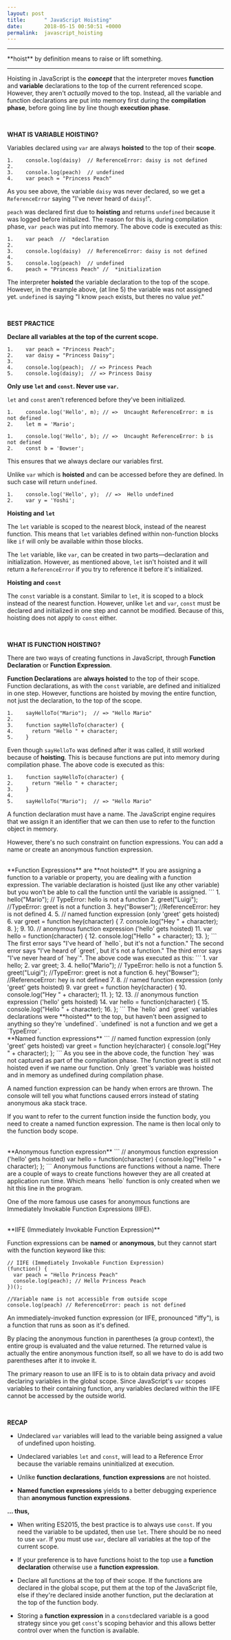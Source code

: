 ```yaml
---
layout: post
title:      " JavaScript Hoisting"
date:       2018-05-15 00:50:51 +0000
permalink:  javascript_hoisting
---
```


<hr/>
**hoist** by definition means to raise or lift something.
<hr/>

Hoisting in JavaScript is the ***concept*** that the interpreter moves **function** and **variable** declarations to the top of the current referenced scope. However, they aren't *actually* moved to the top. Instead, all the variable and function declarations are put into memory first during the **compilation phase**, before going line by line though **execution phase**.

<br>

**WHAT IS VARIABLE HOISTING?**

Variables declared using `var` are always **hoisted** to the top of their **scope**.
```
1.    console.log(daisy)  // ReferenceError: daisy is not defined
2.    
3.    console.log(peach)  // undefined
4.    var peach = "Princess Peach"
```
As you see above, the variable `daisy` was never declared, so we get a `ReferenceError` saying "I've never heard of `daisy`!".

`peach` was declared first due to **hoisting** and returns `undefined` because it was logged before initialized. The reason for this is, during compilation phase, `var peach` was put into memory. The above code is executed as this:
```
1.    var peach  //  *declaration
2.    
3.    console.log(daisy)  // ReferenceError: daisy is not defined
4.    
5.    console.log(peach)  // undefined
6.    peach = "Princess Peach" //  *initialization
```
The interpreter **hoisted** the variable declaration to the top of the scope. However, in the example above, (at line 5) the variable was not assigned yet. `undefined` is saying "I know `peach` exists, but theres no value *yet*."

<br>

**BEST PRACTICE**

**Declare all variables at the top of the current scope.**

```
1.    var peach = "Princess Peach";
2.    var daisy = "Princess Daisy"; 
3.    
4.    console.log(peach);  // => Princess Peach
5.    console.log(daisy);  // => Princess Daisy
```


**Only use `let` and  `const`. Never use `var`.**

`let` and `const` aren't referenced before they've been initialized. 
```
1.    console.log('Hello', m); // =>  Uncaught ReferenceError: m is not defined
2.    let m = 'Mario'; 
```
```
1.    console.log('Hello', b); // =>  Uncaught ReferenceError: b is not defined
2.    const b = 'Bowser'; 
```
This ensures that we always declare our variables first.

Unlike `var` which is **hoisted** and can be accessed before they are defined. In such case will return `undefined`.
```
1.    console.log('Hello', y);  // =>  Hello undefined
2.    var y = 'Yoshi'; 
```
**Hoisting and `let`**

The `let` variable is scoped to the nearest block, instead of the nearest function. This means that `let` variables defined within non-function blocks like `if` will only be available within those blocks. 

The `let` variable, like `var`, can be created in two parts—declaration and initialization. However, as mentioned above, `let` isn't hoisted and it will return a `ReferenceError` if you try to reference it before it's initialized.


**Hoisting and `const`**

The `const` variable is a constant. Similar to `let`, it is scoped to a block instead of the nearest function. However, unlike `let` and `var`, `const` must be declared and initialized in one step and cannot be modified. Because of this, hoisting does not apply to `const` either.

<br>

**WHAT IS FUNCTION HOISTING?**

There are two ways of creating functions in JavaScript, through **Function Declaration** or **Function Expression**.

**Function Declarations** are **always hoisted** to the top of their scope. Function declarations, as with the `const` variable, are defined and initialized in one step. However, functions are hoisted by moving the entire function, not just the declaration, to the top of the scope. 
```
1.    sayHelloTo("Mario");  // => "Hello Mario"
2.    
3.    function sayHelloTo(character) {
4.      return "Hello " + character;
5.    }
```
Even though  `sayHelloTo` was defined after it was called, it still worked because of **hoisting**.  This is because functions are put into memory during compilation phase. The above code is executed as this:
```
1.    function sayHelloTo(character) {
2.      return "Hello " + character;
3.    }
4.    
5.    sayHelloTo("Mario");  // => "Hello Mario"
```
A function declaration must have a name. The JavaScript engine requires that we assign it an identifier that we can then use to refer to the function object in memory. 

However, there's no such constraint on function expressions. You can add a name or create an anonymous function expression.

<br>
**Function Expressions** are **not hoisted**. If you are assigning a function to a variable or property, you are dealing with a function expression. The variable declaration is hoisted (just like any other variable) but you won’t be able to call the function until the variable is assigned.
```
1.    hello("Mario"); // TypeError: hello is not a function
2.    greet("Luigi"); //TypeError: greet is not a function
3.    hey("Bowser"); //ReferenceError: hey is not defined
4.       
5.    // named function expression (only 'greet' gets hoisted)
6.    var greet = function hey(character) {
7.      console.log("Hey " + character);
8.    };
9.    
10.   // anonymous function expression ('hello' gets hoisted)
11.   var hello = function(character) {
12.     console.log("Hello " + character);
13.   };
```
The first error says "I've heard of `hello`, but it's not a function."  The second error says "I've heard of `greet`, but it's not a function."  The third error says "I've never heard of `hey`". The above code was executed as this:
```
1.    var hello;
2.    var greet;
3.  
4.    hello("Mario"); // TypeError: hello is not a function
5.    greet("Luigi"); //TypeError: greet is not a function
6.    hey("Bowser"); //ReferenceError: hey is not defined
7.    
8.    // named function expression (only 'greet' gets hoisted)
9.    var greet = function hey(character) {
10.    console.log("Hey " + character);
11.   };
12.  
13.   // anonymous function expression ('hello' gets hoisted)
14.   var hello = function(character) {
15.     console.log("Hello " + character);
16.   };
```
The `hello` and `greet` variables declarations were **hoisted** to the top, but haven't been assigned to anything so they're `undefined`. `undefined` is not a function and we get a `TypeError`.

<br>
**Named function expressions** 
```
// named function expression (only 'greet' gets hoisted)
var greet = function hey(character) {
  console.log("Hey " + character);
};
```
As you see in the above code, the function `hey` was not captured as part of the compilation phase. The function greet is still not hoisted even if we name our function. Only `greet`’s variable was hoisted and in memory as undefined during compilation phase. 

A named function expression can be handy when errors are thrown. The console will tell you what functions caused errors instead of stating anonymous aka stack trace.

If you want to refer to the current function inside the function body, you need to create a named function expression. The name is then local only to the function body scope. 

<br>
**Anonymous function expression**
```
// anonymous function expression ('hello' gets hoisted)
var hello = function(character) {
  console.log("Hello " + character);
};
```
Anonymous functions are functions without a name. There are a couple of ways to create functions however they are all created at application run time. Which means `hello` function is only created when we hit this line in the program.

One of the more famous use cases for anonymous functions are Immediately Invokable Function Expressions (IIFE). 

<br>
**IIFE (Immediately Invokable Function Expression)**

Function expressions can be **named** or **anonymous**, but they cannot start with the function keyword like this:

```
// IIFE (Immediately Invokable Function Expression)
(function() {
  var peach = "Hello Princess Peach"
  console.log(peach); // Hello Princess Peach
})();

//Variable name is not accessible from outside scope
console.log(peach) // ReferenceError: peach is not defined
```
An immediately-invoked function expression (or IIFE, pronounced "iffy"), is a function that runs as soon as it's defined. 

By placing the anonymous function in parentheses (a group context), the entire group is evaluated and the value returned. The returned value is actually the entire anonymous function itself, so all we have to do is add two parentheses after it to invoke it. 

The primary reason to use an IIFE is to is to obtain data privacy and avoid declaring variables in the global scope. Since JavaScript's `var` scopes variables to their containing function, any variables declared within the IIFE cannot be accessed by the outside world.

<br>

**RECAP**

* Undeclared `var` variables will lead to the variable being assigned a value of undefined upon hoisting.

* Undeclared variables  `let` and `const`, will lead to a Reference Error because the variable remains uninitialized at execution.

* Unlike **function declarations**, **function expressions** are not hoisted. 

* **Named function expressions** yields to a better debugging experience than **anonymous function expressions**.

**... thus,**

* When writing ES2015, the best practice is to always use `const`. If you need the variable to be updated, then use `let`. There should be no need to use `var`. If you must use `var`, declare all variables at the top of the current scope.  

* If your preference is to have functions hoist to the top use a **function declaration** otherwise use a **function expression**. 

* Declare all functions at the top of their scope. If the functions are declared in the global scope, put them at the top of the JavaScript file, else if they're declared inside another function, put the declaration at the top of the function body.

* Storing a **function expression** in a `const`declared variable is a good strategy since you get `const`'s scoping behavior and this allows better control over when the function is available. 



